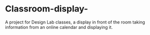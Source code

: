# Classroom-display-
A project for Design Lab classes, a display in front of the room taking information from an online calendar and displaying it.
